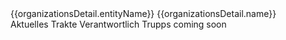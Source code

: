 <script setup>

    import { onMounted, ref, getCurrentInstance } from 'vue';
    import { createClient } from '@supabase/supabase-js'
    import { useRouter } from 'vitepress'
    import { withBase } from 'vitepress'
    import OrganizationsAdmins from '../../components/organizations/OrganizationsAdmins.vue';
    import OrganizationsPlots from '../../components/organizations/OrganizationsPlots.vue';

    const instance = getCurrentInstance();
    const apikey = instance.appContext.config.globalProperties.$apikey;
    const url = instance.appContext.config.globalProperties.$url;

    const supabase = createClient(url, apikey);

    const router = useRouter();

    const queryParams = ref({});
    const tab = ref('history'); // Default tab


    const organizationsDetail = ref({});

    async function _editOrganizationName(orgId, newName) {
        const organizationName = prompt('Enter new organization name:', newName);
        if (organizationName) {
            const { data, error } = await supabase
                .from('organizations')
                .update({ name: organizationName })
                .eq('id', orgId);

            if (error) {
                console.error('Error updating organization name:', error);
            } else {
                organizationsDetail.value.name = organizationName;
            }
        }
    }
    async function _deleteOrganization(organizationId) {
        try {
            const { data, error } = await supabase.from('organizations').delete().eq('id', organizationId).select().single();
            if (error) {
                console.error('Supabase error:', error);
                alert(`Supabase error: ${error.message}`); // User feedback
                return;
            }
            if (data) {
                // get vitepress config base
                const base = instance.appContext.config.globalProperties.$base;
                router.go(withBase('/dashboard/organizations')); // Go back to the previous page
            }
        } catch (e) {
            console.error('An unexpected error occurred:', e);
            alert(`An unexpected error occurred: ${e.message}`); // User feedback
        }
    }

    onMounted(async () => {
        const urlParams = new URLSearchParams(window.location.search);
        for (const [key, value] of urlParams.entries()) {
            queryParams.value[key] = value;
        }

        const { data: organizations, error } = await supabase
            .from('organizations')
            .select('*')
            .or(`id.eq.${queryParams.value.orgId}`)
            .order('name', { ascending: true })
            .single();

        if (error) {
            console.error('Error fetching organizations:', error);
        } else {
            organizationsDetail.value = organizations;
        }
    });
</script>



<v-toolbar color="transparent" flat>
    <v-btn icon="mdi-arrow-left" @click="router.go(withBase('/dashboard/organizations'))"></v-btn>
    <v-toolbar-title>
        <div class="d-flex flex-column">
            <span class="text-h6">{{organizationsDetail.entityName}}</span>
            <span class="text-caption text-grey">{{organizationsDetail.name}}</span>
        </div>
    </v-toolbar-title>
    <div class="d-flex ga-1">
        <v-btn icon="mdi-pencil" @click="_editOrganizationName(organizationsDetail.id, organizationsDetail.name)"></v-btn>
        <v-btn icon="mdi-delete" @click="_deleteOrganization(organizationsDetail.id)"></v-btn>
    </div>
</v-toolbar>
<v-tabs
    v-model="tab"
    align-tabs="center"
>
    <v-tab value="history">Aktuelles</v-tab>
    <v-tab value="cluster">Trakte</v-tab>
    <v-tab value="admins">Verantwortlich</v-tab>
    <v-tab value="troop">Trupps</v-tab>
</v-tabs>
<v-card-text>
    <v-tabs-window v-model="tab">
        <v-tabs-window-item value="history">
            coming soon
        </v-tabs-window-item>
        <v-tabs-window-item value="cluster">
            <OrganizationsPlots :organization_id="organizationsDetail.id"/>
        </v-tabs-window-item>
        <v-tabs-window-item value="admins">
            <OrganizationsAdmins :organization_id="organizationsDetail.id" :isEditable="false" title="Verantwortliche Nutzer" role="organization_admin"/>
        </v-tabs-window-item>
        <v-tabs-window-item value="troop">
            <OrganizationsAdmins :organization_id="organizationsDetail.id" :isEditable="false" title="Truppen" role="troop"/>
        </v-tabs-window-item>
    </v-tabs-window>
</v-card-text>
